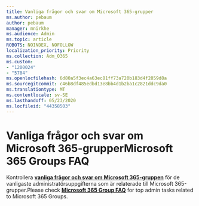 ```yaml
---
title: Vanliga frågor och svar om Microsoft 365-grupper
ms.author: pebaum
author: pebaum
manager: mnirkhe
ms.audience: Admin
ms.topic: article
ROBOTS: NOINDEX, NOFOLLOW
localization_priority: Priority
ms.collection: Adm_O365
ms.custom:
- "1200024"
- "5704"
ms.openlocfilehash: 6d80a5f3ec4a63ec81ff73a720b183d4f2859d8a
ms.sourcegitcommit: c46b8df485edbd13e8bb4d1b2ba1c2821ddc9da0
ms.translationtype: MT
ms.contentlocale: sv-SE
ms.lasthandoff: 05/23/2020
ms.locfileid: "44358503"
---
```

# <a name="microsoft-365-groups-faq"></a><span data-ttu-id="51a84-102">Vanliga frågor och svar om Microsoft 365-grupper</span><span class="sxs-lookup"><span data-stu-id="51a84-102">Microsoft 365 Groups FAQ</span></span>

<span data-ttu-id="51a84-103">Kontrollera **[vanliga frågor och svar om Microsoft 365-gruppen](https://aka.ms/M365GroupsFAQ)** för de vanligaste administratörsuppgifterna som är relaterade till Microsoft 365-grupper.</span><span class="sxs-lookup"><span data-stu-id="51a84-103">Please check **[Microsoft 365 Group FAQ](https://aka.ms/M365GroupsFAQ)** for top admin tasks related to Microsoft 365 Groups.</span></span>
